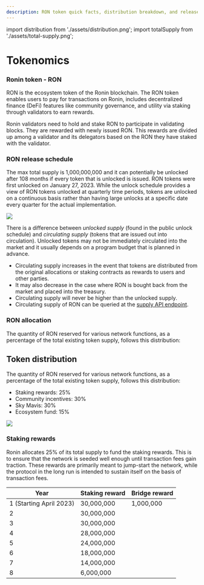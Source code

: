 ```yaml
---
description: RON token quick facts, distribution breakdown, and release schedule
---
```


import distribution from './assets/distribution.png';
import totalSupply from './assets/total-supply.png';

# Tokenomics

### Ronin token - RON
RON is the ecosystem token of the Ronin blockchain. The RON token enables users to pay for transactions on Ronin, includes decentralized finance (DeFi) features like community governance, and utility via staking through validators to earn rewards.

Ronin validators need to hold and stake RON to participate in validating blocks. They are rewarded with newly issued RON. This rewards are divided up among a validator and its delegators based on the RON they have staked with the validator. 

### RON release schedule
The max total supply is 1,000,000,000 and it can potentially be unlocked after 108 months if every token that is unlocked is issued. RON tokens were first unlocked on January 27, 2023. While the unlock schedule provides a view of RON tokens unlocked at quarterly time periods, tokens are unlocked on a continuous basis rather than having large unlocks at a specific date every quarter for the actual implementation.

<img src={totalSupply} width={800} />

There is a difference between *unlocked supply* (found in the public unlock schedule) and *circulating supply* (tokens that are issued out into circulation). Unlocked tokens may not be immediately circulated into the market and it usually depends on a program budget that is planned in advance. 
* Circulating supply increases in the event that tokens are distributed from the original allocations or staking contracts as rewards to users and other parties.
* It may also decrease in the case where RON is bought back from the market and placed into the treasury.
* Circulating supply will never be higher than the unlocked supply.
* Circulating supply of RON can be queried at the [supply API endpoint](https://supply-api.roninchain.com/info/ron?q=circulatingSupply).

### RON allocation
The quantity of RON reserved for various network functions, as a percentage of the total existing token supply, follows this distribution:

## Token distribution
The quantity of RON reserved for various network functions, as a percentage of the total existing token supply, follows this distribution:
* Staking rewards: 25%
* Community incentives: 30%
* Sky Mavis: 30%
* Ecosystem fund: 15%

<img src={distribution} width={800} />

### Staking rewards
Ronin allocates 25% of its total supply to fund the staking rewards. This is to ensure that the network is seeded well enough until transaction fees gain traction. These rewards are primarily meant to jump-start the network, while the protocol in the long run is intended to sustain itself on the basis of transaction fees.

| Year                    | Staking reward       | Bridge reward     |
|-------------------------|----------------------|-------------------|
| 1 (Starting April 2023) | 30,000,000           | 1,000,000         |
| 2                       | 30,000,000           |                   | 
| 3                       | 30,000,000           |                   | 
| 4                       | 28,000,000           |                   | 
| 5                       | 24,000,000           |                   | 
| 6                       | 18,000,000           |                   | 
| 7                       | 14,000,000           |                   | 
| 8                       | 6,000,000            |                   | 

